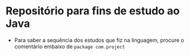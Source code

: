 # Repositório para fins de estudo ao Java
- Para saber a sequência dos estudos que fiz na linguagem, procure o comentário embaixo de ```package com.project```

